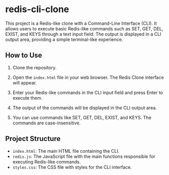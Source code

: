 # redis-cli-clone

This project is a Redis-like clone with a Command-Line Interface (CLI). It allows users to execute basic Redis-like commands such as SET, GET, DEL, EXIST, and KEYS through a text input field. The output is displayed in a CLI output area, providing a simple terminal-like experience.

## How to Use

1. Clone the repository.

2. Open the `index.html` file in your web browser. The Redis Clone interface will appear.

3. Enter your Redis-like commands in the CLI input field and press Enter to execute them.

4. The output of the commands will be displayed in the CLI output area.

5. You can use commands like SET, GET, DEL, EXIST, and KEYS. The commands are case-insensitive.

## Project Structure
- `index.html`: The main HTML file containing the CLI.
- `redis.js`: The JavaScript file with the main functions responsible for executing Redis-like commands.
- `styles.css`: The CSS file with styles for the CLI interface.
